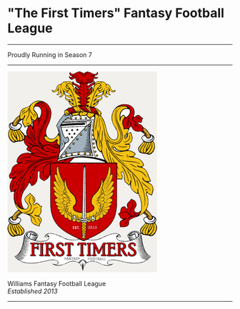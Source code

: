 # "The First Timers" Fantasy Football League
---

Proudly Running in Season 7
___

![alt text](first-time-crest-4.jpg "FTFFL")

Williams Fantasy Football League<br>
<em>Established 2013</em>
___
